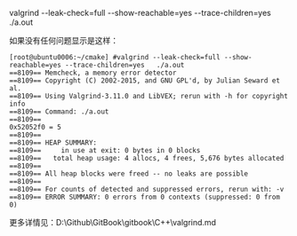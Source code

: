 valgrind --leak-check=full --show-reachable=yes --trace-children=yes   ./a.out

如果没有任何问题显示是这样：
```
[root@ubuntu0006:~/cmake] #valgrind --leak-check=full --show-reachable=yes --trace-children=yes   ./a.out
==8109== Memcheck, a memory error detector
==8109== Copyright (C) 2002-2015, and GNU GPL'd, by Julian Seward et al.
==8109== Using Valgrind-3.11.0 and LibVEX; rerun with -h for copyright info
==8109== Command: ./a.out
==8109==
0x52052f0 = 5
==8109==
==8109== HEAP SUMMARY:
==8109==     in use at exit: 0 bytes in 0 blocks
==8109==   total heap usage: 4 allocs, 4 frees, 5,676 bytes allocated
==8109==
==8109== All heap blocks were freed -- no leaks are possible
==8109==
==8109== For counts of detected and suppressed errors, rerun with: -v
==8109== ERROR SUMMARY: 0 errors from 0 contexts (suppressed: 0 from 0)
```

更多详情见：D:\Github\GitBook\gitbook\C++\valgrind.md